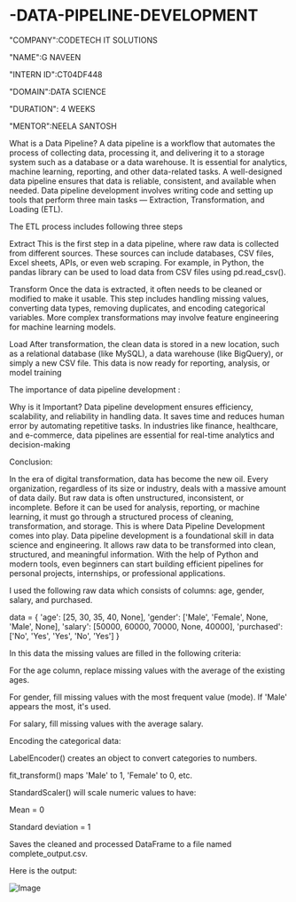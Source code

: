 # -DATA-PIPELINE-DEVELOPMENT

"COMPANY":CODETECH IT SOLUTIONS

"NAME":G NAVEEN

"INTERN ID":CT04DF448

"DOMAIN":DATA SCIENCE

"DURATION": 4 WEEKS

"MENTOR":NEELA SANTOSH


 What is a Data Pipeline?
A data pipeline is a workflow that automates the process of collecting data, processing it, and delivering it to a storage system such as a database or a data warehouse. It is essential for analytics, machine learning, reporting, and other data-related tasks. A well-designed data pipeline ensures that data is reliable, consistent, and available when needed.
Data pipeline development involves writing code and setting up tools that perform three main tasks — Extraction, Transformation, and Loading (ETL).

The ETL process includes following three steps 

Extract
This is the first step in a data pipeline, where raw data is collected from different sources. These sources can include databases, CSV files, Excel sheets, APIs, or even web scraping. For example, in Python, the pandas library can be used to load data from CSV files using pd.read_csv().

Transform
Once the data is extracted, it often needs to be cleaned or modified to make it usable. This step includes handling missing values, converting data types, removing duplicates, and encoding categorical variables. More complex transformations may involve feature engineering for machine learning models.

Load
After transformation, the clean data is stored in a new location, such as a relational database (like MySQL), a data warehouse (like BigQuery), or simply a new CSV file. This data is now ready for reporting, analysis, or model training

The importance of data pipeline development :

 Why is it Important?
Data pipeline development ensures efficiency, scalability, and reliability in handling data. It saves time and reduces human error by automating repetitive tasks. In industries like finance, healthcare, and e-commerce, data pipelines are essential for real-time analytics and decision-making

Conclusion:

In the era of digital transformation, data has become the new oil. Every organization, regardless of its size or industry, deals with a massive amount of data daily. But raw data is often unstructured, inconsistent, or incomplete. Before it can be used for analysis, reporting, or machine learning, it must go through a structured process of cleaning, transformation, and storage. This is where Data Pipeline Development comes into play.
Data pipeline development is a foundational skill in data science and engineering. It allows raw data to be transformed into clean, structured, and meaningful information. With the help of Python and modern tools, even beginners can start building efficient pipelines for personal projects, internships, or professional applications.


I used the following raw data which consists of columns: age, gender, salary, and purchased.

data = {
    'age': [25, 30, 35, 40, None],
    'gender': ['Male', 'Female', None, 'Male', None],
    'salary': [50000, 60000, 70000, None, 40000],
    'purchased': ['No', 'Yes', 'Yes', 'No', 'Yes']
}


In this data the missing values are filled in the following criteria: 

For the age column, replace missing values with the average of the existing ages.

For gender, fill missing values with the most frequent value (mode). If 'Male' appears the most, it's used.

For salary, fill missing values with the average salary.



Encoding the categorical data:

LabelEncoder() creates an object to convert categories to numbers.

fit_transform() maps 'Male' to 1, 'Female' to 0, etc.


StandardScaler() will scale numeric values to have:

Mean = 0

Standard deviation = 1

Saves the cleaned and processed DataFrame to a file named complete_output.csv.

Here is the output:

![Image](https://github.com/user-attachments/assets/14a3c9a4-ca0c-46d2-949b-46bfec40035b)





